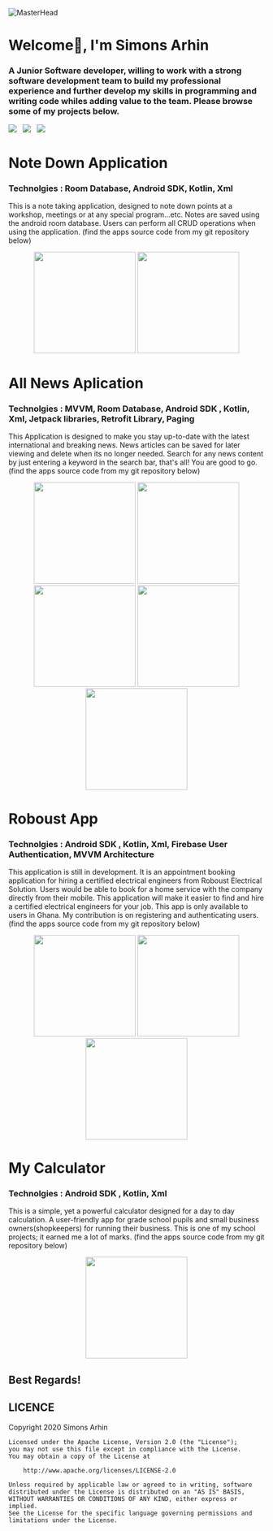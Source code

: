 ![MasterHead](https://1.bp.blogspot.com/-7A4WynwLsMw/XbBpCXG8fHI/AAAAAAAAMt4/uOa1bpLskYgrwGbllhSu2SDj_Mig8SXJQCLcBGAsYHQ/s1600/2000_600px.gif)
# Welcome👋, I'm Simons Arhin
### A Junior Software developer, willing to work with a strong software development team to build my professional experience and further develop my skills in programming and writing code whiles adding value to the team. Please browse some of my projects below.
<a href="mailto:arhinsimons@gmail.com"><img src="https://img.shields.io/badge/Email-Simons-8056d5.svg?style=for-the-badge&logo=minutemailer&logoColor=white"></a>&nbsp;&nbsp;&nbsp;<a href="https://www.linkedin.com/in/simons-arhin-434a5b21a" target="_blank"><img src="https://img.shields.io/badge/linkedin-Simons-blue.svg?style=for-the-badge&logo=linkedin&logoColor=white" ></a>&nbsp;&nbsp;&nbsp;<a href="https://www.instagram.com/simonskayi" target="_blank"><img src="https://img.shields.io/badge/instagram-@simonskayi-red.svg?style=for-the-badge&logo=instagram&logoColor=white"></a>


# Note Down Application
### Technolgies : Room Database, Android SDK, Kotlin, Xml
This is a note taking application, designed to  note down points at a workshop, meetings or at any special program...etc. Notes are saved using the android room database. Users can perform all CRUD operations when using the application. (find the apps source code from my git repository below)
<p align="center">
  <img src="https://user-images.githubusercontent.com/70524242/172493055-3441b6ce-16a8-497c-93d1-4d09b1a5cd0b.png" width="200">
        <img src="https://user-images.githubusercontent.com/70524242/172494082-af45e5bc-722e-4754-8780-51ed129654aa.png" width="200">
</p>

# All News Aplication
### Technolgies : MVVM, Room Database, Android SDK , Kotlin, Xml, Jetpack libraries, Retrofit Library, Paging
This Application is designed to make you stay up-to-date with the latest international and breaking news. News articles can be saved for later viewing and delete when its no longer needed. Search for any news content by just entering a keyword in the search bar, that's all! You are good to go. (find the apps source code from my git repository below)

<p align="center">
        <img src="https://user-images.githubusercontent.com/70524242/193815043-77ee4187-7b5a-40a3-9f7d-51a3af94910a.png" width="200">
   <img src="https://user-images.githubusercontent.com/70524242/193815986-a901e4d0-93f9-401e-9f84-87e74f2aa460.png" width="200">
   <img src="https://user-images.githubusercontent.com/70524242/193815118-d9fbde8e-48ec-4427-b362-de61069d410a.png" width="200">
  <img src="https://user-images.githubusercontent.com/70524242/193815167-4d2a19a5-bdaa-434e-a41a-32b97f1522cc.png" width ="200">
   <img src="https://user-images.githubusercontent.com/70524242/193815206-d536dc73-5389-4ca7-baf0-a2e3938cdc2d.png" width ="200">
</p>

  
  # Roboust App
  ### Technolgies : Android SDK , Kotlin, Xml, Firebase User Authentication, MVVM Architecture
 This application is still in development. It is an appointment booking application for hiring a certified electrical engineers from Roboust Electrical Solution. Users would be able to book for a home service with the company directly from their mobile. This application will make it easier to find and hire a certified electrical engineers for your job. This app is only available to users in Ghana.
 My contribution is on registering and authenticating users. (find the apps source code from my git repository below)
 
 <p align="center">
     <img src="https://user-images.githubusercontent.com/70524242/172564905-77ae8ca0-6de9-448a-bf56-8ce28587babc.png" width="200">
  <img src="https://user-images.githubusercontent.com/70524242/172564927-bfdff704-80fb-4574-a64d-8860c4936759.png" width="200">
  <img src="https://user-images.githubusercontent.com/70524242/172564947-d4a9ba2f-fe5a-433b-8d54-8a6cd34fa4eb.png" width="200">
</p>


# My Calculator
### Technolgies :  Android SDK , Kotlin, Xml
This is a simple, yet a powerful calculator designed for a day to day calculation. A user-friendly app for grade school pupils and small business owners(shopkeepers) for running their business. This is one of my school projects; it earned me a lot of marks. (find the apps source code from my git repository below)
<p align="center">
     <img src="https://user-images.githubusercontent.com/70524242/172560302-096c40da-273b-4bf7-9dcd-f6e0dad71721.png" width="200">
</p>

## Best Regards!



   LICENCE
-----

 Copyright 2020 Simons Arhin

    Licensed under the Apache License, Version 2.0 (the "License");
    you may not use this file except in compliance with the License.
    You may obtain a copy of the License at

        http://www.apache.org/licenses/LICENSE-2.0

    Unless required by applicable law or agreed to in writing, software
    distributed under the License is distributed on an "AS IS" BASIS,
    WITHOUT WARRANTIES OR CONDITIONS OF ANY KIND, either express or implied.
    See the License for the specific language governing permissions and
    limitations under the License.






